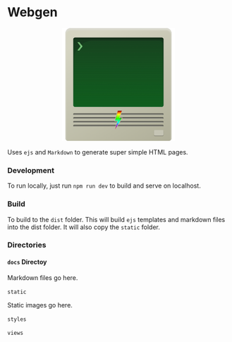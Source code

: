 # Webgen

<p align="center">
    <img src="./webgen-logo.png" alt="Image" width="256"/>
</p>

Uses `ejs` and `Markdown` to generate super simple HTML pages.

### Development

To run locally, just run `npm run dev` to build and serve on localhost.

### Build

To build to the `dist` folder. This will build `ejs` templates and markdown files into the dist folder. It will also copy the `static` folder.

### Directories

#### `docs` Directoy

Markdown files go here.

`static`

Static images go here.

`styles`

`views`
